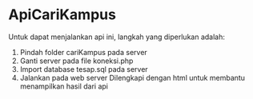 # ApiCariKampus

Untuk dapat menjalankan api ini, langkah yang diperlukan adalah:
1. Pindah folder cariKampus pada server
2. Ganti server pada file koneksi.php
3. Import database tesap.sql pada server
4. Jalankan pada web server 
Dilengkapi dengan html untuk membantu menampilkan hasil dari api
